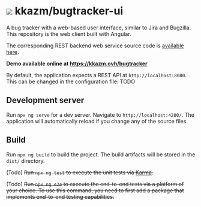 # ![](https://fonts.gstatic.com/s/i/materialiconsoutlined/bug_report/v12/24px.svg) kkazm/bugtracker-ui

A bug tracker with a web-based user interface, similar to Jira and Bugzilla. This repository is the web client built with Angular.

The corresponding REST backend web service source code is [available here](https://github.com/kkazm/bugtracker).

**Demo available online at <https://kkazm.ovh/bugtracker>**

By default, the application expects a REST API at `http://localhost:8080`. This can be changed in the configuration file: TODO

## Development server

Run `npx ng serve` for a dev server. Navigate to `http://localhost:4200/`. The application will automatically reload if you change any of the source files.

## Build

Run `npx ng build` to build the project. The build artifacts will be stored in the `dist/` directory.

(Todo) ~~Run `npx ng test` to execute the unit tests via [Karma](https://karma-runner.github.io).~~

(Todo) ~~Run `npx ng e2e` to execute the end-to-end tests via a platform of your choice. To use this command, you need to first add a package that implements end-to-end testing capabilities.~~